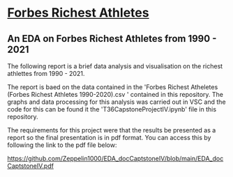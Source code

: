 # <u>Forbes Richest Athletes</u>

## An EDA on Forbes Richest Athletes from 1990 - 2021

The following report is a brief data analysis and visualisation on the richest athlettes from 1990 - 2021.

The report is baed on the data contained in the 'Forbes Richest Atheletes (Forbes Richest Athletes 1990-2020).csv ' contained in this repository. The graphs and data processing for this analysis was carried out in VSC and the code for this can be found it the 'T36CapstoneProjectIV.ipynb' file in this repository.

The requirements for this project were that the results be presented as a report so the final presentation is in pdf format.  You can access this by following the link to the pdf file below:

https://github.com/Zeppelin1000/EDA_docCaptstoneIV/blob/main/EDA_docCaptstoneIV.pdf



